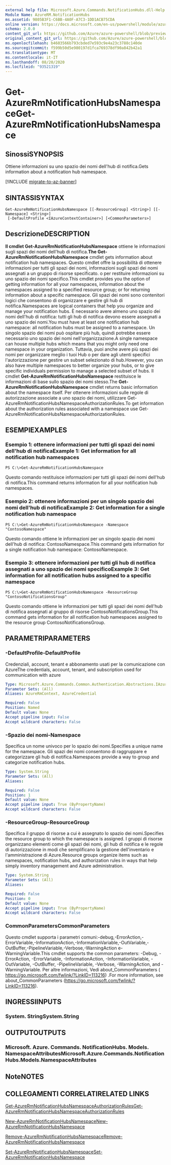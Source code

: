 ```yaml
---
external help file: Microsoft.Azure.Commands.NotificationHubs.dll-Help.xml
Module Name: AzureRM.NotificationHubs
ms.assetid: 9805B3F1-C6BB-4A0F-A7C3-1DD1ACB75CDA
online version: https://docs.microsoft.com/en-us/powershell/module/azurerm.notificationhubs/get-azurermnotificationhubsnamespace
schema: 2.0.0
content_git_url: https://github.com/Azure/azure-powershell/blob/preview/src/ResourceManager/NotificationHubs/Commands.NotificationHubs/help/Get-AzureRmNotificationHubsNamespace.md
original_content_git_url: https://github.com/Azure/azure-powershell/blob/preview/src/ResourceManager/NotificationHubs/Commands.NotificationHubs/help/Get-AzureRmNotificationHubsNamespace.md
ms.openlocfilehash: b4603566b793cbded7e593c9e4a23c3788c140de
ms.sourcegitcommit: f599b50d5e980197d1fca769378df90a842b42a1
ms.translationtype: MT
ms.contentlocale: it-IT
ms.lasthandoff: 08/20/2020
ms.locfileid: "93521319"
---
```

# <span data-ttu-id="6b82b-101">Get-AzureRmNotificationHubsNamespace</span><span class="sxs-lookup"><span data-stu-id="6b82b-101">Get-AzureRmNotificationHubsNamespace</span></span>

## <span data-ttu-id="6b82b-102">Sinossi</span><span class="sxs-lookup"><span data-stu-id="6b82b-102">SYNOPSIS</span></span>
<span data-ttu-id="6b82b-103">Ottiene informazioni su uno spazio dei nomi dell'hub di notifica.</span><span class="sxs-lookup"><span data-stu-id="6b82b-103">Gets information about a notification hub namespace.</span></span>

[!INCLUDE [migrate-to-az-banner](../../includes/migrate-to-az-banner.md)]

## <span data-ttu-id="6b82b-104">SINTASSI</span><span class="sxs-lookup"><span data-stu-id="6b82b-104">SYNTAX</span></span>

```
Get-AzureRmNotificationHubsNamespace [[-ResourceGroup] <String>] [[-Namespace] <String>]
 [-DefaultProfile <IAzureContextContainer>] [<CommonParameters>]
```

## <span data-ttu-id="6b82b-105">Descrizione</span><span class="sxs-lookup"><span data-stu-id="6b82b-105">DESCRIPTION</span></span>
<span data-ttu-id="6b82b-106">**Il cmdlet Get-AzureRmNotificationHubsNamespace** ottiene le informazioni sugli spazi dei nomi dell'hub di notifica.</span><span class="sxs-lookup"><span data-stu-id="6b82b-106">**The Get-AzureRmNotificationHubsNamespace** cmdlet gets information about notification hub namespaces.</span></span>
<span data-ttu-id="6b82b-107">Questo cmdlet offre la possibilità di ottenere informazioni per tutti gli spazi dei nomi, informazioni sugli spazi dei nomi assegnati a un gruppo di risorse specificato. o per restituire informazioni su uno spazio dei nomi specifico.</span><span class="sxs-lookup"><span data-stu-id="6b82b-107">This cmdlet provides you the option of getting information for all your namespaces, information about the namespaces assigned to a specified resource group; or for returning information about a specific namespace.</span></span>
<span data-ttu-id="6b82b-108">Gli spazi dei nomi sono contenitori logici che consentono di organizzare e gestire gli hub di notifica.</span><span class="sxs-lookup"><span data-stu-id="6b82b-108">Namespaces are logical containers that help you organize and manage your notification hubs.</span></span>
<span data-ttu-id="6b82b-109">È necessario avere almeno uno spazio dei nomi dell'hub di notifica: tutti gli hub di notifica devono essere assegnati a uno spazio dei nomi.</span><span class="sxs-lookup"><span data-stu-id="6b82b-109">You must have at least one notification hub namespace: all notification hubs must be assigned to a namespace.</span></span>
<span data-ttu-id="6b82b-110">Un singolo spazio dei nomi può ospitare più hub, quindi potrebbe essere necessario uno spazio dei nomi nell'organizzazione.</span><span class="sxs-lookup"><span data-stu-id="6b82b-110">A single namespace can house multiple hubs which means that you might only need one namespace in your organization.</span></span>
<span data-ttu-id="6b82b-111">Tuttavia, puoi anche avere più spazi dei nomi per organizzare meglio i tuoi Hub o per dare agli utenti specifici l'autorizzazione per gestire un subset selezionato di hub.</span><span class="sxs-lookup"><span data-stu-id="6b82b-111">However, you can also have multiple namespaces to better organize your hubs, or to give specific individuals permission to manage a selected subset of hubs.</span></span>
<span data-ttu-id="6b82b-112">Il cmdlet **Get-AzureRmNotificationHubsNamespace** restituisce le informazioni di base sullo spazio dei nomi stesso.</span><span class="sxs-lookup"><span data-stu-id="6b82b-112">The **Get-AzureRmNotificationHubsNamespace** cmdlet returns basic information about the namespace itself.</span></span>
<span data-ttu-id="6b82b-113">Per ottenere informazioni sulle regole di autorizzazione associate a uno spazio dei nomi, utilizzare Get-AzureRmNotificationHubsNamespaceAuthorizationRules.</span><span class="sxs-lookup"><span data-stu-id="6b82b-113">To get information about the authorization rules associated with a namespace use Get-AzureRmNotificationHubsNamespaceAuthorizationRules.</span></span>

## <span data-ttu-id="6b82b-114">ESEMPI</span><span class="sxs-lookup"><span data-stu-id="6b82b-114">EXAMPLES</span></span>

### <span data-ttu-id="6b82b-115">Esempio 1: ottenere informazioni per tutti gli spazi dei nomi dell'hub di notifica</span><span class="sxs-lookup"><span data-stu-id="6b82b-115">Example 1: Get information for all notification hub namespaces</span></span>
```
PS C:\>Get-AzureRmNotificationHubsNamespace
```

<span data-ttu-id="6b82b-116">Questo comando restituisce informazioni per tutti gli spazi dei nomi dell'hub di notifica.</span><span class="sxs-lookup"><span data-stu-id="6b82b-116">This command returns information for all your notification hub namespaces.</span></span>

### <span data-ttu-id="6b82b-117">Esempio 2: ottenere informazioni per un singolo spazio dei nomi dell'hub di notifica</span><span class="sxs-lookup"><span data-stu-id="6b82b-117">Example 2: Get information for a single notification hub namespace</span></span>
```
PS C:\>Get-AzureRmNotificationHubsNamespace -Namespace "ContosoNamespace"
```

<span data-ttu-id="6b82b-118">Questo comando ottiene le informazioni per un singolo spazio dei nomi dell'hub di notifica: ContosoNamespace.</span><span class="sxs-lookup"><span data-stu-id="6b82b-118">This command gets information for a single notification hub namespace: ContosoNamespace.</span></span>

### <span data-ttu-id="6b82b-119">Esempio 3: ottenere informazioni per tutti gli hub di notifica assegnati a uno spazio dei nomi specifico</span><span class="sxs-lookup"><span data-stu-id="6b82b-119">Example 3: Get information for all notification hubs assigned to a specific namespace</span></span>
```
PS C:\>Get-AzureRmNotificationHubsNamespace -ResourceGroup "ContosoNotificationsGroup"
```

<span data-ttu-id="6b82b-120">Questo comando ottiene le informazioni per tutti gli spazi dei nomi dell'hub di notifica assegnati al gruppo di risorse ContosoNotificationsGroup.</span><span class="sxs-lookup"><span data-stu-id="6b82b-120">This command gets information for all notification hub namespaces assigned to the resource group ContosoNotificationsGroup.</span></span>

## <span data-ttu-id="6b82b-121">PARAMETRI</span><span class="sxs-lookup"><span data-stu-id="6b82b-121">PARAMETERS</span></span>

### <span data-ttu-id="6b82b-122">-DefaultProfile</span><span class="sxs-lookup"><span data-stu-id="6b82b-122">-DefaultProfile</span></span>
<span data-ttu-id="6b82b-123">Credenziali, account, tenant e abbonamento usati per la comunicazione con Azure</span><span class="sxs-lookup"><span data-stu-id="6b82b-123">The credentials, account, tenant, and subscription used for communication with azure</span></span>

```yaml
Type: Microsoft.Azure.Commands.Common.Authentication.Abstractions.IAzureContextContainer
Parameter Sets: (All)
Aliases: AzureRmContext, AzureCredential

Required: False
Position: Named
Default value: None
Accept pipeline input: False
Accept wildcard characters: False
```

### <span data-ttu-id="6b82b-124">-Spazio dei nomi</span><span class="sxs-lookup"><span data-stu-id="6b82b-124">-Namespace</span></span>
<span data-ttu-id="6b82b-125">Specifica un nome univoco per lo spazio dei nomi.</span><span class="sxs-lookup"><span data-stu-id="6b82b-125">Specifies a unique name for the namespace.</span></span>
<span data-ttu-id="6b82b-126">Gli spazi dei nomi consentono di raggruppare e categorizzare gli hub di notifica.</span><span class="sxs-lookup"><span data-stu-id="6b82b-126">Namespaces provide a way to group and categorize notification hubs.</span></span>

```yaml
Type: System.String
Parameter Sets: (All)
Aliases:

Required: False
Position: 1
Default value: None
Accept pipeline input: True (ByPropertyName)
Accept wildcard characters: False
```

### <span data-ttu-id="6b82b-127">-ResourceGroup</span><span class="sxs-lookup"><span data-stu-id="6b82b-127">-ResourceGroup</span></span>
<span data-ttu-id="6b82b-128">Specifica il gruppo di risorse a cui è assegnato lo spazio dei nomi.</span><span class="sxs-lookup"><span data-stu-id="6b82b-128">Specifies the resource group to which the namespace is assigned.</span></span>
<span data-ttu-id="6b82b-129">I gruppi di risorse organizzano elementi come gli spazi dei nomi, gli hub di notifica e le regole di autorizzazione in modi che semplificano la gestione dell'inventario e l'amministrazione di Azure.</span><span class="sxs-lookup"><span data-stu-id="6b82b-129">Resource groups organize items such as namespaces, notification hubs, and authorization rules in ways that help simply inventory management and Azure administration.</span></span>

```yaml
Type: System.String
Parameter Sets: (All)
Aliases:

Required: False
Position: 0
Default value: None
Accept pipeline input: True (ByPropertyName)
Accept wildcard characters: False
```

### <span data-ttu-id="6b82b-130">CommonParameters</span><span class="sxs-lookup"><span data-stu-id="6b82b-130">CommonParameters</span></span>
<span data-ttu-id="6b82b-131">Questo cmdlet supporta i parametri comuni:-debug,-ErrorAction,-ErrorVariable,-InformationAction,-InformationVariable,-OutVariable,-OutBuffer,-PipelineVariable,-Verbose,-WarningAction e-WarningVariable.</span><span class="sxs-lookup"><span data-stu-id="6b82b-131">This cmdlet supports the common parameters: -Debug, -ErrorAction, -ErrorVariable, -InformationAction, -InformationVariable, -OutVariable, -OutBuffer, -PipelineVariable, -Verbose, -WarningAction, and -WarningVariable.</span></span> <span data-ttu-id="6b82b-132">Per altre informazioni, Vedi about_CommonParameters ( https://go.microsoft.com/fwlink/?LinkID=113216) .</span><span class="sxs-lookup"><span data-stu-id="6b82b-132">For more information, see about_CommonParameters (https://go.microsoft.com/fwlink/?LinkID=113216).</span></span>

## <span data-ttu-id="6b82b-133">INGRESSI</span><span class="sxs-lookup"><span data-stu-id="6b82b-133">INPUTS</span></span>

### <span data-ttu-id="6b82b-134">System. String</span><span class="sxs-lookup"><span data-stu-id="6b82b-134">System.String</span></span>

## <span data-ttu-id="6b82b-135">OUTPUT</span><span class="sxs-lookup"><span data-stu-id="6b82b-135">OUTPUTS</span></span>

### <span data-ttu-id="6b82b-136">Microsoft. Azure. Commands. NotificationHubs. Models. NamespaceAttributes</span><span class="sxs-lookup"><span data-stu-id="6b82b-136">Microsoft.Azure.Commands.NotificationHubs.Models.NamespaceAttributes</span></span>

## <span data-ttu-id="6b82b-137">Note</span><span class="sxs-lookup"><span data-stu-id="6b82b-137">NOTES</span></span>

## <span data-ttu-id="6b82b-138">COLLEGAMENTI CORRELATI</span><span class="sxs-lookup"><span data-stu-id="6b82b-138">RELATED LINKS</span></span>

[<span data-ttu-id="6b82b-139">Get-AzureRmNotificationHubsNamespaceAuthorizationRules</span><span class="sxs-lookup"><span data-stu-id="6b82b-139">Get-AzureRmNotificationHubsNamespaceAuthorizationRules</span></span>](./Get-AzureRmNotificationHubsNamespaceAuthorizationRules.md)

[<span data-ttu-id="6b82b-140">New-AzureRmNotificationHubsNamespace</span><span class="sxs-lookup"><span data-stu-id="6b82b-140">New-AzureRmNotificationHubsNamespace</span></span>](./New-AzureRmNotificationHubsNamespace.md)

[<span data-ttu-id="6b82b-141">Remove-AzureRmNotificationHubsNamespace</span><span class="sxs-lookup"><span data-stu-id="6b82b-141">Remove-AzureRmNotificationHubsNamespace</span></span>](./Remove-AzureRmNotificationHubsNamespace.md)

[<span data-ttu-id="6b82b-142">Set-AzureRmNotificationHubsNamespace</span><span class="sxs-lookup"><span data-stu-id="6b82b-142">Set-AzureRmNotificationHubsNamespace</span></span>](./Set-AzureRmNotificationHubsNamespace.md)


